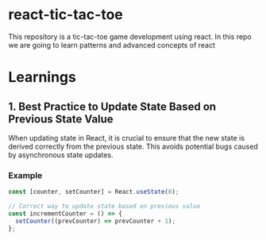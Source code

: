# react-tic-tac-toe
This repository is a tic-tac-toe game development using react. In this repo we are going to learn patterns and advanced concepts of react

# Learnings

## 1. Best Practice to Update State Based on Previous State Value

When updating state in React, it is crucial to ensure that the new state is derived correctly from the previous state. This avoids potential bugs caused by asynchronous state updates.

### Example

```javascript
const [counter, setCounter] = React.useState(0);

// Correct way to update state based on previous value
const incrementCounter = () => {
  setCounter((prevCounter) => prevCounter + 1);
};
